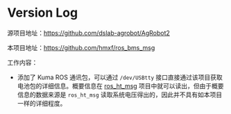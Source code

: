 # Version Log

源项目地址：https://github.com/dslab-agrobot/AgRobot2

本项目地址：https://github.com/hmxf/ros_bms_msg

工作内容：

- 添加了 Kuma ROS 通讯包，可以通过 `/dev/USBtty` 接口直接通过该项目获取电池包的详细信息。概要信息在 [ros_ht_msg](https://github.com/hmxf/ros_ht_msg) 项目中就可以读出，但由于概要信息的数据来源是 `ros_ht_msg` 读取系统电压得出的，因此并不具有如本项目一样的详细程度。
